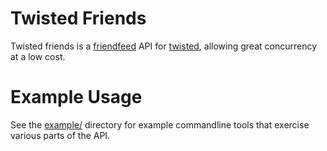 # Twisted Friends

Twisted friends is a [friendfeed](http://friendfeed.com/) API for
[twisted](http://twistedmatrix.com/), allowing great concurrency at a low cost.

# Example Usage

See the
[example/](/dustin/twisted-friends/tree/master/example/) directory
for example commandline tools that exercise various parts of the API.
